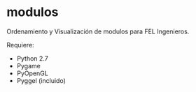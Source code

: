 modulos
=======

Ordenamiento y Visualización de modulos para FEL Ingenieros.

Requiere:
- Python 2.7
- Pygame
- PyOpenGL
- Pyggel (incluido)
